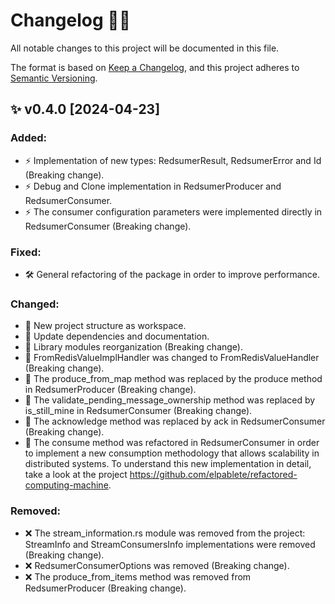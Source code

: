 # Changelog 📘💜

All notable changes to this project will be documented in this file.

The format is based on [Keep a Changelog](https://keepachangelog.com/en/1.1.0/),
and this project adheres to [Semantic Versioning](https://semver.org/spec/v2.0.0.html).

## ✨ v0.4.0 [2024-04-23]

### Added:

- ⚡ Implementation of new types: RedsumerResult, RedsumerError and Id (Breaking change).
- ⚡ Debug and Clone implementation in RedsumerProducer and RedsumerConsumer.
- ⚡ The consumer configuration parameters were implemented directly in RedsumerConsumer (Breaking change).

### Fixed:

- 🛠 General refactoring of the package in order to improve performance.

### Changed:

- 🚀 New project structure as workspace.
- 🚀 Update dependencies and documentation.
- 🚀 Library modules reorganization (Breaking change).
- 🚀 FromRedisValueImplHandler was changed to FromRedisValueHandler (Breaking change).
- 🚀 The produce_from_map method was replaced by the produce method in RedsumerProducer (Breaking change).
- 🚀 The validate_pending_message_ownership method was replaced by is_still_mine in RedsumerConsumer (Breaking change).
- 🚀 The acknowledge method was replaced by ack in RedsumerConsumer (Breaking change).
- 🚀 The consume method was refactored in RedsumerConsumer in order to implement a new consumption methodology that allows scalability in distributed systems. To understand this new implementation in detail, take a look at the project https://github.com/elpablete/refactored-computing-machine.

### Removed:

- ❌ The stream_information.rs module was removed from the project: StreamInfo and StreamConsumersInfo implementations were removed (Breaking change).
- ❌ RedsumerConsumerOptions was removed (Breaking change).
- ❌ The produce_from_items method was removed from RedsumerProducer (Breaking change).